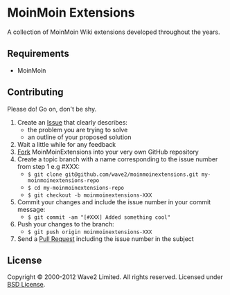MoinMoin Extensions
==============

A collection of MoinMoin Wiki extensions developed throughout the years. 

Requirements
------------

* MoinMoin

Contributing
------------

Please do! Go on, don't be shy.

1. Create an [Issue] that clearly describes:
     * the problem you are trying to solve
     * an outline of your proposed solution
2. Wait a little while for any feedback
3. [Fork] MoinMoinExtensions into your very own GitHub repository
4. Create a topic branch with a name corresponding to the issue number
   from step 1 e.g #XXX:
     * `$ git clone git@github.com/wave2/moinmoinextensions.git my-moinmoinextensions-repo`
     * `$ cd my-moinmoinextensions-repo`
     * `$ git checkout -b moinmoinextensions-XXX`
5. Commit your changes and include the issue number in your
   commit message:
     * `$ git commit -am "[#XXX] Added something cool"`
6. Push your changes to the branch:
     * `$ git push origin moinmoinextensions-XXX`
7. Send a [Pull Request] including the issue number in the subject

License
-------

Copyright &copy; 2000-2012 Wave2 Limited. All rights reserved. Licensed under [BSD License].

[BSD License]: https://github.com/wave2/xmppwrite/raw/master/LICENSE
[Fork]: http://help.github.com/fork-a-repo
[Issue]: https://github.com/wave2/moinmoinextensions/issues
[Pull Request]: http://help.github.com/pull-requests
